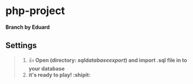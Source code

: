 # php-project

**Branch by Eduard**

## Settings
>1. :+1: **Open (directory: _sqldatabaseexport_) and import .sql file in to your database**  
>2. **it's ready to play! :shipit:**